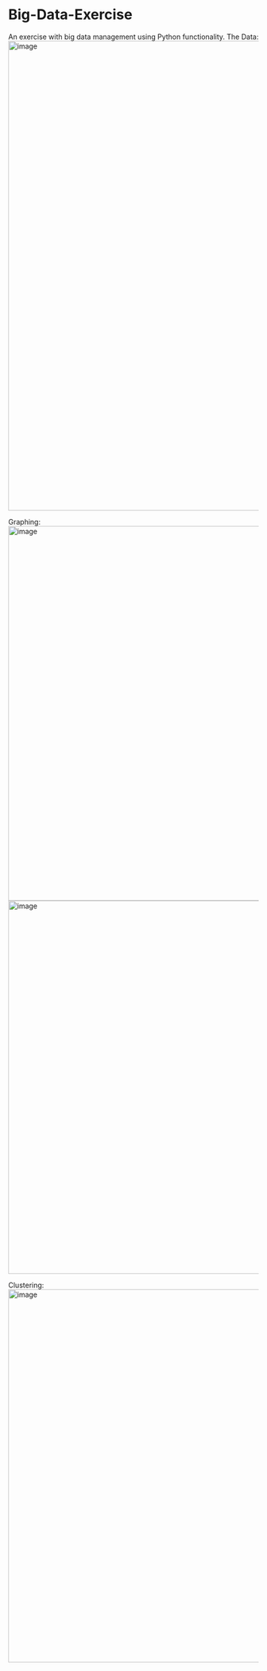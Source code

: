 # Big-Data-Exercise
An exercise with big data management using Python functionality.
The Data:
<img width="944" alt="image" src="https://github.com/user-attachments/assets/8f3eb6e1-b7ec-4320-bdb2-e2c915706fa7">


Graphing:
<img width="753" alt="image" src="https://github.com/user-attachments/assets/b018d5dc-683f-4e1e-a937-e5602f752a52">
<img width="750" alt="image" src="https://github.com/user-attachments/assets/f14a21ff-935e-408f-a287-bc319f2842fe">


Clustering:
<img width="750" alt="image" src="https://github.com/user-attachments/assets/a72eb33c-04c4-4439-95aa-08c85c8358a1">


